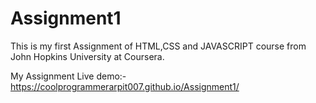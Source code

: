 # Assignment1
This is my first Assignment of HTML,CSS and JAVASCRIPT course from John Hopkins University at Coursera.

My Assignment Live demo:- https://coolprogrammerarpit007.github.io/Assignment1/
